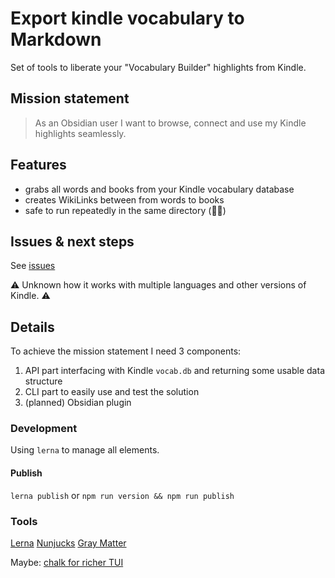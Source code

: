 # Export kindle vocabulary to Markdown

Set of tools to liberate your "Vocabulary Builder" highlights from Kindle.

## Mission statement

> As an Obsidian user I want to browse, connect and use my Kindle highlights seamlessly.

## Features

- grabs all words and books from your Kindle vocabulary database
- creates WikiLinks between from words to books
- safe to run repeatedly in the same directory (🤞🏽)

## Issues & next steps

See [issues](https://github.com/ekamil/kindle-vocab-md/issues)

⚠️ Unknown how it works with multiple languages and other versions of Kindle. ⚠️

## Details

To achieve the mission statement I need 3 components:

1. API part interfacing with Kindle `vocab.db` and returning some usable data structure
2. CLI part to easily use and test the solution
3. (planned) Obsidian plugin

### Development

Using `lerna` to manage all elements.

#### Publish

`lerna publish` or `npm run version && npm run publish`

### Tools

[Lerna](https://lerna.js.org/)
[Nunjucks](https://mozilla.github.io/nunjucks/templating.html)
[Gray Matter](https://www.npmjs.com/package/gray-matter)

Maybe:
[chalk for richer TUI](https://github.com/chalk/chalk)
